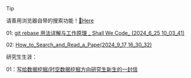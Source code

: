 > [!tip]
>
> 请善用浏览器自带的搜索功能！[🫡Here](https://isbutch.github.io/HTML-Archives/)

01: [git rebase 用法详解与工作原理 _ Shall We Code_ (2024_6_25 10_03_41)](Others/01.html)

02: [How_to_Search_and_Read_a_Pape(2024_9_17 16_30_32)](Others/02.html)



研究生生涯：

01：[写给数据挖掘/时空数据挖掘方向研究生新生的一封信](postgraduate/Newstudent_study.html)
